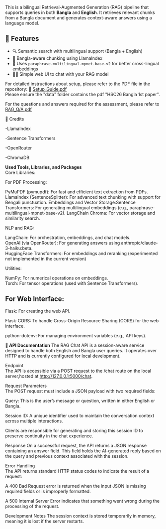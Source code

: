 This is a bilingual Retrieval-Augmented Generation (RAG) pipeline that supports queries in both **Bangla** and **English**. It retrieves relevant chunks from a Bangla document and generates context-aware answers using a language model.
## 🚀 Features

- 🔍 Semantic search with multilingual support (Bangla + English)
- 🧩 Bangla-aware chunking using LlamaIndex
- 🧠 Uses `paraphrase-multilingual-mpnet-base-v2` for better cross-lingual embeddings
- 🧑‍💻 Simple web UI to chat with your RAG model  

For detailed instructions about setup, please refer to the PDF file in the repository:
📄 [Setup_Guide.pdf](https://github.com/RaisaTahasen/RAG/blob/main/Setup%20Guide.pdf)  
Please ensure the "data" folder contains the pdf "HSC26 Bangla 1st paper".  

For the questions and answers required for the assessment, please refer to [RAG_Q/A.pdf](https://github.com/RaisaTahasen/RAG/blob/main/RAG_Q_A.pdf)  

📌 Credits

-LlamaIndex

-Sentence Transformers

-OpenRouter

-ChromaDB

**Used Tools, Libraries, and Packages**  
Core Libraries:  

For PDF Processing:  

PyMuPDF (pymupdf): For fast and efficient text extraction from PDFs.
LlamaIndex (SentenceSplitter): For advanced text chunking with support for Bengali punctuation.
Embeddings and Vector Storage:Sentence Transformers: For generating multilingual embeddings (e.g., paraphrase-multilingual-mpnet-base-v2).
LangChain Chroma: For vector storage and similarity search.  

NLP and RAG:  

LangChain: For orchestration, embeddings, and chat models.  
OpenAI (via OpenRouter): For generating answers using anthropic/claude-3-haiku:beta.  
HuggingFace Transformers: For embeddings and reranking (experimented not implemented in the current version)  

Utilities:  

NumPy: For numerical operations on embeddings.  
Torch: For tensor operations (used with Sentence Transformers).  

## For Web Interface:  

Flask: For creating the web API.  

Flask-CORS: To handle Cross-Origin Resource Sharing (CORS) for the web interface.  

python-dotenv: For managing environment variables (e.g., API keys).  


**📡 API Documentation**
The RAG Chat API is a session-aware service designed to handle both English and Bangla user queries. It operates over HTTP and is currently configured for local development.  

Endpoint  
The API is accessible via a POST request to the /chat route on the local server,hosted at http://127.0.0.1:5000/chat.  

Request Parameters  
The POST request must include a JSON payload with two required fields:  

Query: This is the user’s message or question, written in either English or Bangla.  

Session ID: A unique identifier used to maintain the conversation context across multiple interactions.  

Clients are responsible for generating and storing this session ID to preserve continuity in the chat experience.  

Response
On a successful request, the API returns a JSON response containing an answer field. This field holds the AI-generated reply based on the query and previous context associated with the session.  

Error Handling  
The API returns standard HTTP status codes to indicate the result of a request:  

A 400 Bad Request error is returned when the input JSON is missing required fields or is improperly formatted.  

A 500 Internal Server Error indicates that something went wrong during the processing of the request.  

Development Notes
The session context is stored temporarily in memory, meaning it is lost if the server restarts.



